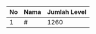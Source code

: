 | No | Nama            | Jumlah Level |
|----|-----------------|--------------|
| 1  | #    |    1260        |
